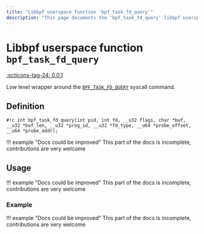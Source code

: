 ```yaml
---
title: "Libbpf userspace function 'bpf_task_fd_query'"
description: "This page documents the 'bpf_task_fd_query' libbpf userspace function, including its definition, usage, and examples."
---
```

# Libbpf userspace function `bpf_task_fd_query`

<!-- [LIBBPF_TAG] -->
[:octicons-tag-24: 0.0.1](https://github.com/libbpf/libbpf/releases/tag/v0.0.1)
<!-- [/LIBBPF_TAG] -->

Low level wrapper around the [`BPF_TASK_FD_QUERY`](../../../linux/syscall/BPF_TASK_FD_QUERY.md) syscall command.

## Definition

`#!c int bpf_task_fd_query(int pid, int fd, __u32 flags, char *buf, __u32 *buf_len, __u32 *prog_id, __u32 *fd_type, __u64 *probe_offset, __u64 *probe_addr);`

!!! example "Docs could be improved"
    This part of the docs is incomplete, contributions are very welcome

## Usage

!!! example "Docs could be improved"
    This part of the docs is incomplete, contributions are very welcome

### Example

!!! example "Docs could be improved"
    This part of the docs is incomplete, contributions are very welcome
